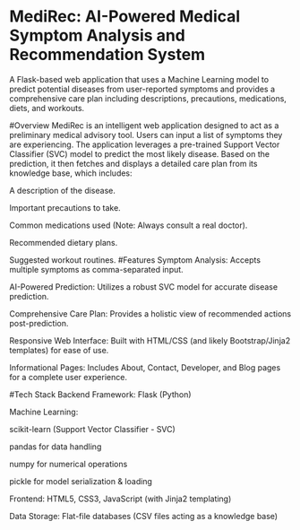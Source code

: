 # MediRec: AI-Powered Medical Symptom Analysis and Recommendation System
A Flask-based web application that uses a Machine Learning model to predict potential diseases from user-reported symptoms and provides a comprehensive care plan including descriptions, precautions, medications, diets, and workouts.

#Overview
MediRec is an intelligent web application designed to act as a preliminary medical advisory tool. Users can input a list of symptoms they are experiencing. The application leverages a pre-trained Support Vector Classifier (SVC) model to predict the most likely disease. Based on the prediction, it then fetches and displays a detailed care plan from its knowledge base, which includes:

A description of the disease.

Important precautions to take.

Common medications used (Note: Always consult a real doctor).

Recommended dietary plans.

Suggested workout routines.
#Features
Symptom Analysis: Accepts multiple symptoms as comma-separated input.

AI-Powered Prediction: Utilizes a robust SVC model for accurate disease prediction.

Comprehensive Care Plan: Provides a holistic view of recommended actions post-prediction.

Responsive Web Interface: Built with HTML/CSS (and likely Bootstrap/Jinja2 templates) for ease of use.

Informational Pages: Includes About, Contact, Developer, and Blog pages for a complete user experience.

#Tech Stack
Backend Framework: Flask (Python)

Machine Learning:

scikit-learn (Support Vector Classifier - SVC)

pandas for data handling

numpy for numerical operations

pickle for model serialization & loading

Frontend: HTML5, CSS3, JavaScript (with Jinja2 templating)

Data Storage: Flat-file databases (CSV files acting as a knowledge base)
